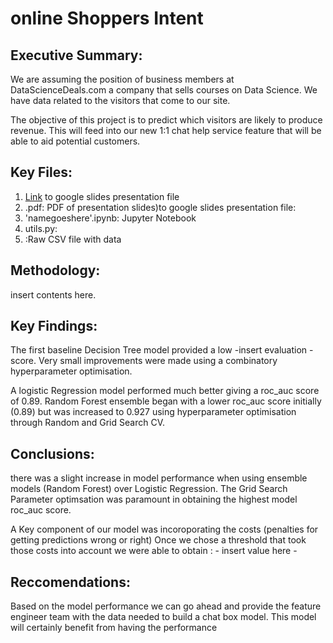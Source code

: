 # online Shoppers Intent

## Executive Summary:
We are assuming the position of business members at DataScienceDeals.com a company that sells courses on Data Science. We have data related to the visitors that come to our site.

The objective of this project is to predict which visitors are likely to produce revenue. This will feed into our new 1:1 chat help service feature that will be able to aid potential customers.

##  Key Files:
1.  [Link](https://docs.google.com/presentation/d/1Cu6vxCA_1aIgoW1ZqArEayFVPDSDD8eRxzvjWMUvT2I/edit#slide=id.g76cc41dd4c_0_1)
to google slides presentation file
2.  .pdf: PDF of presentation slides)to google slides presentation file: 
3.  'namegoeshere'.ipynb: Jupyter Notebook
4.  utils.py:
5.  :Raw CSV file with data

##  Methodology:
insert contents here.
##  Key Findings:
The first baseline Decision Tree model provided a low -insert evaluation - score.
Very small improvements were made using a combinatory hyperparameter optimisation.

A logistic Regression model performed much better giving a roc_auc score of 0.89.
Random Forest ensemble began with a lower roc_auc score initially (0.89) but was increased to 0.927 using hyperparameter optimisation through Random and Grid Search CV.

##  Conclusions:
there was a slight increase in model performance when using ensemble models (Random Forest) over Logistic Regression. 
The Grid Search Parameter optimsation was paramount in obtaining the highest model roc_auc score.

A Key component of our model was incoroporating the costs (penalties for getting predictions wrong or right)
Once we chose a threshold that took those costs into account we were able to obtain :  - insert value here - 

##  Reccomendations:
Based on the model performance we can go ahead and provide the feature engineer team with the data needed to build a chat box model. This model will certainly benefit from having the performance 

